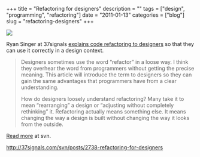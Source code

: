 +++
title = "Refactoring for designers"
description = ""
tags = ["design", "programming", "refactoring"]
date = "2011-01-13"
categories = ["blog"]
slug = "refactoring-designers"
+++



  <div class="notebook-screenshot"><a href="http://37signals.com/svn/posts/2738-refactoring-for-designers"><img src="//konigi.com/media/bluga/wt4d2f00c650db8_large.jpg"/></a></div><p>Ryan Singer at 37signals <a href="http://37signals.com/svn/posts/2738-refactoring-for-designers">explains code refactoring to designers</a> so that they can use it correctly in a design context.</p>

<p><blockquote>Designers sometimes use the word “refactor” in a loose way. I think they overhear the word from programmers without getting the precise meaning. This article will introduce the term to designers so they can gain the same advantages that programmers have from a clear understanding.</p>

<p>How do designers loosely understand refactoring? Many take it to mean “rearranging” a design or “adjusting without completely rethinking” it. Refactoring actually means something else. It means changing the way a design is built without changing the way it looks from the outside.</blockquote></p>

<p><a href="http://37signals.com/svn/posts/2738-refactoring-for-designers">Read more</a> at svn.</p>

    
  <a href="http://37signals.com/svn/posts/2738-refactoring-for-designers">http://37signals.com/svn/posts/2738-refactoring-for-designers</a>
